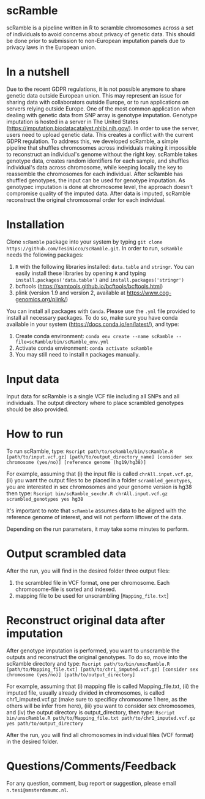 # scRamble
scRamble is a pipeline written in R to scramble chromosomes across a set of individuals to avoid concerns about privacy of genetic data.
This should be done prior to submission to non-European imputation panels due to privacy laws in the European union.

# In a nutshell
Due to the recent GDPR regulations, it is not possible anymore to share genetic data outside European union. This may represent an issue for sharing data with collaborators outside Europe, or to run applications on servers relying outside Europe. One of the most common application when dealing with genetic data from SNP array is genotype imputation. Genotype imputation is hosted in a server in The United States (https://imputation.biodatacatalyst.nhlbi.nih.gov/). In order to use the server, users need to upload genetic data. This creates a conflict with the current GDPR regulation. To address this, we developed scRamble, a simple pipeline that shuffles chromosomes across individuals making it impossible to reconstruct an individual's genome without the right key. scRamble takes genotype data, creates random identifiers for each sample, and shuffles individual's data across chromosome, while keeping locally the key to reassemble the chromosomes for each individual. After scRamble has shuffled genotypes, the input can be used for genotype imputation. As genotypec imputation is done at chromosome level, the approach doesn't compromise quality of the imputed data. After data is imputed, scRamble reconstruct the original chromosomal order for each individual.

# Installation
Clone `scRamble` package into your system by typing `git clone https://github.com/TesiNicco/scRamble.git`.
In order to run, `scRamble` needs the following packages:
1. `R` with the following libraries installed: `data.table` and `stringr`. You can easily install these libraries by opening `R` and typing `install.packages('data.table')` and `install.packages('stringr')`
2. bcftools (https://samtools.github.io/bcftools/bcftools.html)
3. plink (version 1.9 and version 2, available at https://www.cog-genomics.org/plink/)

You can install all packages with `Conda`. Please use the `.yml` file provided to install all necessary packages. To do so, make sure you have conda available in your system (https://docs.conda.io/en/latest/), and type:
1. Create conda environment: `conda env create --name scRamble --file=scRamble/bin/scRamble_env.yml`
2. Activate conda environment: `conda activate scRamble`
3. You may still need to install `R` packages manually.

# Input data
Input data for scRamble is a single VCF file including all SNPs and all individuals. The output directory where to place scrambled genotypes should be also provided.

# How to run
To run scRamble, type:
`Rscript path/to/scRamble/bin/scRamble.R [path/to/input.vcf.gz] [path/to/output_directory_name] [consider sex chromosome (yes/no)] [reference genome (hg19/hg38)]`

For example, assuming that (i) the input file is called `chrAll.input.vcf.gz`, (ii) you want the output files to be placed in a folder `scrambled_genotypes`, you are interested in sex chromosomes and your genome version is hg38 then type:
`Rscript bin/scRamble_sexchr.R chrAll.input.vcf.gz scrambled_genotypes yes hg38`

It's important to note that `scRamble` assumes data to be aligned with the reference genome of interest, and will not perform liftover of the data.

Depending on the run parameters, it may take some minutes to perform.

# Output scrambled data
After the run, you will find in the desired folder three output files:
1. the scrambled file in VCF format, one per chromosome. Each chromosome-file is sorted and indexed.
2. mapping file to be used for unscrambling [`Mapping_file.txt`]

# Reconstruct original data after imputation
After genotype imputation is performed, you want to unscramble the outputs and reconstruct the original genotypes.
To do so, move into the scRamble directory and type:
`Rscript path/to/bin/unscRamble.R [path/to/Mapping_file.txt] [path/to/chr1_imputed.vcf.gz] [consider sex chromosome (yes/no)] [path/to/output_directory]`

For example, assuming that (i) mapping file is called Mapping_file.txt, (ii) the imputed file, usually already divided in chromosomes, 
is called chr1_imputed.vcf.gz (make sure to specificy chromosome 1 here, as the others will be infer from here), (iii) you want to consider sex chromosomes, and (iv) the output directory is output_directory, then type:
`Rscript bin/unscRamble.R path/to/Mapping_file.txt path/to/chr1_imputed.vcf.gz yes path/to/output_directory`

After the run, you will find all chromosomes in individual files (VCF format) in the desired folder.

# Questions/Comments/Feedback
For any question, comment, bug report or suggestion, please email `n.tesi@amsterdamumc.nl`.
